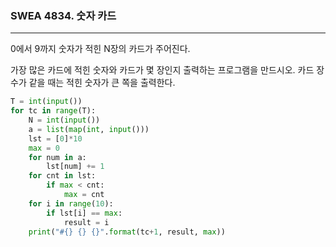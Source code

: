 ### SWEA 4834. 숫자 카드

---

0에서 9까지 숫자가 적힌 N장의 카드가 주어진다.

가장 많은 카드에 적힌 숫자와 카드가 몇 장인지 출력하는 프로그램을 만드시오. 카드 장수가 같을 때는 적힌 숫자가 큰 쪽을 출력한다.

```python
T = int(input())
for tc in range(T):
    N = int(input())
    a = list(map(int, input()))
    lst = [0]*10
    max = 0
    for num in a:
        lst[num] += 1
    for cnt in lst:
        if max < cnt:
            max = cnt
    for i in range(10):
        if lst[i] == max:
            result = i
    print("#{} {} {}".format(tc+1, result, max))
```

